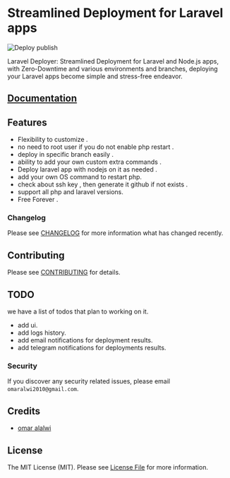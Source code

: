 # Streamlined Deployment for Laravel apps

![Deploy publish](https://raw.githubusercontent.com/omaralalwi/laravel-deployer/master/public/images/deploy_publish.gif)

Laravel Deployer: Streamlined Deployment for Laravel and Node.js apps, with Zero-Downtime and various environments and branches, deploying your Laravel apps become simple and stress-free endeavor.

## [Documentation](https://omaralalwi.github.io/laravel-deployer)


## Features

- Flexibility to customize .
- no need to root user if you do not enable php restart .
- deploy in specific branch easily .
- ability to add your own custom extra commands .
- Deploy laravel app with nodejs on it as needed .
- add your own OS command to restart php.
- check about ssh key , then generate it github if not exists .
- support all php and laravel versions.
- Free Forever .

### Changelog

Please see [CHANGELOG](CHANGELOG.md) for more information what has changed recently.

## Contributing

Please see [CONTRIBUTING](CONTRIBUTING.md) for details.

## TODO

we have a list of todos that plan to working on it.

- add ui.
- add logs history.
- add email notifications for deployment results.
- add telegram notifications for deployments results.

### Security

If you discover any security related issues, please email `omaralwi2010@gmail.com`.

## Credits

-   [omar alalwi](https://github.com/omaralalwi)

## License

The MIT License (MIT). Please see [License File](LICENSE.md) for more information.
